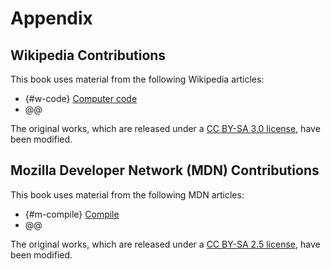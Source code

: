 # Appendix

## Wikipedia Contributions

This book uses material from the following Wikipedia articles:

* {#w-code} [Computer code](https://en.wikipedia.org/wiki/Computer_code)
* @@

The original works, which are released under a [CC BY-SA 3.0 license](https://creativecommons.org/licenses/by-sa/3.0/), have been modified.

## Mozilla Developer Network (MDN) Contributions

This book uses material from the following MDN articles:

* {#m-compile} [Compile](https://developer.mozilla.org/en-US/docs/Glossary/Compile)
* @@

The original works, which are released under a [CC BY-SA 2.5 license](https://creativecommons.org/licenses/by-sa/2.5/), have been modified.